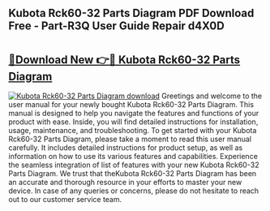 ## Kubota Rck60-32 Parts Diagram PDF Download Free - Part-R3Q User Guide Repair d4X0D

# <h2><a href="http://dfimq2k.blite.top/?on=Kubota+Rck60-32+Parts+Diagram">🔗Download New 👉🔴 Kubota Rck60-32 Parts Diagram</a></h2>

[![Kubota Rck60-32 Parts Diagram download](https://i.imgur.com/lujVjoI.png)](http://dfimq2k.blite.top/?on=Kubota+Rck60-32+Parts+Diagram)
Greetings and welcome to the user manual for your newly bought Kubota Rck60-32 Parts Diagram. This manual is designed to help you navigate the features and functions of your product with ease. Inside, you will find detailed instructions for installation, usage, maintenance, and troubleshooting. To get started with your Kubota Rck60-32 Parts Diagram, please take a moment to read this user manual carefully. It includes detailed instructions for product setup, as well as information on how to use its various features and capabilities. Experience the seamless integration of list of features with your new Kubota Rck60-32 Parts Diagram. We trust that theKubota Rck60-32 Parts Diagram has been an accurate and thorough resource in your efforts to master your new device. In case of any queries or concerns, please do not hesitate to reach out to our customer service team.
